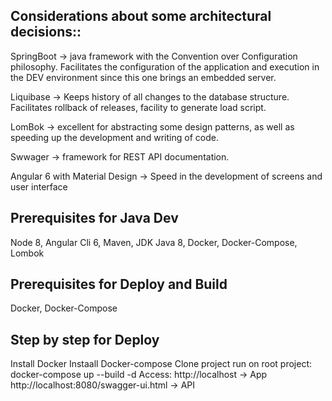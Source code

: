 ## Considerations about some architectural decisions::

SpringBoot -> java framework with the Convention over Configuration philosophy. Facilitates the configuration of the application and execution in the DEV environment since this one brings an embedded server.

Liquibase -> Keeps history of all changes to the database structure. Facilitates rollback of releases, facility to generate load script.

LomBok ->  excellent for abstracting some design patterns, as well as speeding up the development and writing of code.

Swwager -> framework for REST API documentation.

Angular 6 with Material Design -> Speed in the development of screens and user interface


## Prerequisites for Java Dev ##
Node 8, Angular Cli 6, Maven, JDK Java 8, Docker, Docker-Compose, Lombok

## Prerequisites for Deploy and Build ## 
Docker, Docker-Compose

## Step by step for Deploy ## 
Install Docker
Instaall Docker-compose
Clone project
run on root project: docker-compose up --build -d
Access:
http://localhost -> App
http://localhost:8080/swagger-ui.html -> API
